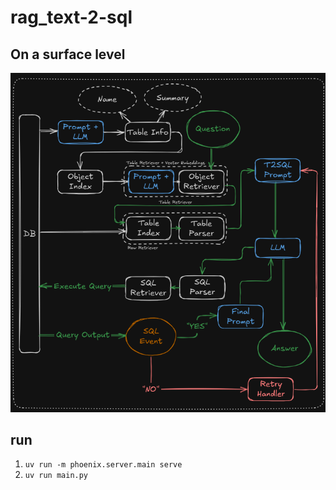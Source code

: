 # rag_text-2-sql

## On a surface level
![1755674544635](image/README/1755674544635.png)


## run
1. ```uv run -m phoenix.server.main serve```
2. ```uv run main.py```